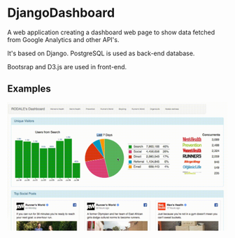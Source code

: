 # DjangoDashboard

A web application creating a dashboard web page to show data fetched from Google Analytics and other API's.

It's based on Django. PostgreSQL is used as back-end database.

Bootsrap and D3.js are used in front-end. 

## Examples

![Example](resources/example.gif)

